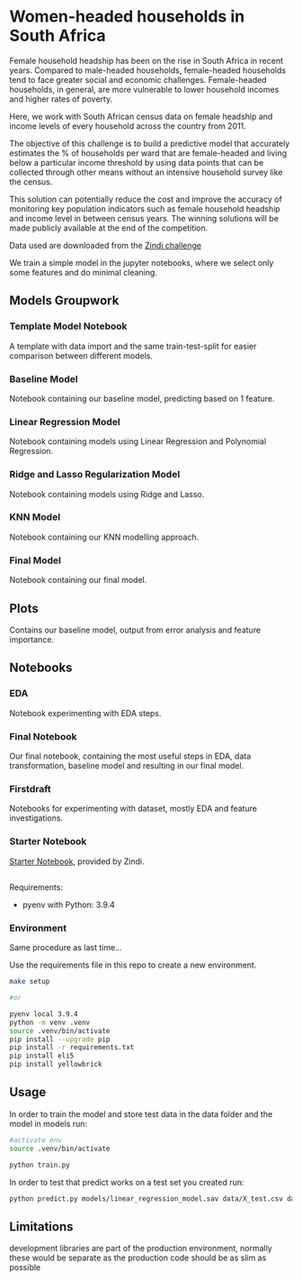# Women-headed households in South Africa

Female household headship has been on the rise in South Africa in recent years. Compared to male-headed households, female-headed households tend to face greater social and economic challenges. Female-headed households, in general, are more vulnerable to lower household incomes and higher rates of poverty.

Here, we work with South African census data on female headship and income levels of every household across the country from 2011.

The objective of this challenge is to build a predictive model that accurately estimates the % of households per ward that are female-headed and living below a particular income threshold by using data points that can be collected through other means without an intensive household survey like the census.

This solution can potentially reduce the cost and improve the accuracy of monitoring key population indicators such as female household headship and income level in between census years. The winning solutions will be made publicly available at the end of the competition.

Data used are downloaded from the [Zindi challenge](https://zindi.africa/competitions/womxn-in-big-data-south-africa-female-headed-households-in-south-africa)

We train a simple model in the jupyter notebooks, where we select only some features and do minimal cleaning.


## Models Groupwork

### Template Model Notebook
A template with data import and the same train-test-split for easier comparison between different models.

### Baseline Model
Notebook containing our baseline model, predicting based on 1 feature.

### Linear Regression Model
Notebook containing models using Linear Regression and Polynomial Regression.

### Ridge and Lasso Regularization Model
Notebook containing models using Ridge and Lasso.

### KNN Model
Notebook containing our KNN modelling approach.

### Final Model
Notebook containing our final model.

## Plots
Contains our baseline model, output from error analysis and feature importance.

## Notebooks

### EDA
Notebook experimenting with EDA steps.

### Final Notebook
Our final notebook, containing the most useful steps in EDA, data transformation, baseline model and resulting in our final model.

### Firstdraft
Notebooks for experimenting with dataset, mostly EDA and feature investigations.

### Starter Notebook
[Starter Notebook](https://colab.research.google.com/drive/19dHG6RIQapPZTnPYGtsBWRbqW0-t07oJ), provided by Zindi.



##
Requirements:
- pyenv with Python: 3.9.4

### Environment

Same procedure as last time...

Use the requirements file in this repo to create a new environment.

```BASH
make setup 

#or 

pyenv local 3.9.4
python -m venv .venv
source .venv/bin/activate
pip install --upgrade pip
pip install -r requirements.txt
pip install eli5
pip install yellowbrick

```

## Usage

In order to train the model and store test data in the data folder and the model in models run:

```bash
#activate env
source .venv/bin/activate

python train.py  
```

In order to test that predict works on a test set you created run:

```bash
python predict.py models/linear_regression_model.sav data/X_test.csv data/y_test.csv
```

## Limitations

development libraries are part of the production environment, normally these would be separate as the production code should be as slim as possible
